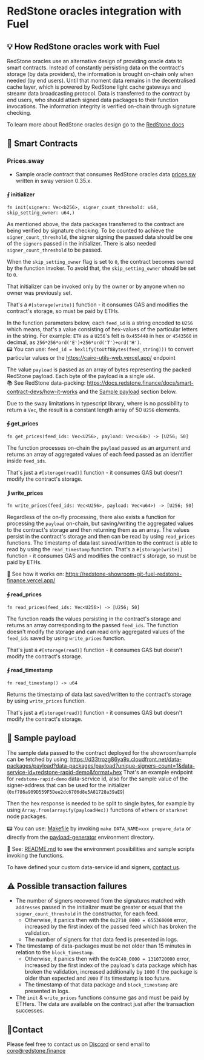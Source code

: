 
# RedStone oracles integration with Fuel

## 💡 How RedStone oracles work with Fuel

RedStone oracles use an alternative design of providing oracle data to smart contracts. Instead of constantly persisting data on the contract's storage (by data providers), the information is brought on-chain only when needed (by end users). Until that moment data remains in the decentralised cache layer, which is powered by RedStone light cache gateways and streamr data broadcasting protocol. Data is transferred to the contract by end users, who should attach signed data packages to their function invocations. The information integrity is verified on-chain through signature checking.

To learn more about RedStone oracles design go to the [RedStone docs](https://docs.redstone.finance/docs/introduction)

## 📄 Smart Contracts

### Prices.sway
- Sample oracle contract that consumes RedStone oracles data [prices.sw](src/prices.sw) written in sway version 0.35.x.

#### ⨐ initializer
```
fn init(signers: Vec<b256>, signer_count_threshold: u64, skip_setting_owner: u64,)
```

As mentioned above, the data packages transferred to the contract are being verified by signature checking. 
To be counted to achieve the ```signer_count_threshold```, the signer signing the passed data 
should be one of the ```signers``` passed in the initializer. 
There is also needed ```signer_count_threshold``` to be passed.

When the `skip_setting_owner` flag is set to `0`, the contract becomes owned by the function invoker. 
To avoid that, the `skip_setting_owner` should be set to `0`. 

That initializer can be invoked only by the owner or by anyone when no owner was previously set.

That's a `#[storage(write)]` function - it consumes GAS and modifies the contract's storage, so must be paid by ETHs.

In the function parameters below, each ```feed_id``` is a string encoded to `U256` which means,  that's a value consisting of hex-values of the particular letters in the string. For example:
```ETH``` as a ```U256```'s felt is ```0x455448``` in hex or ```4543560``` in decimal, as ```256*256*ord('E')+256*ord('T')+ord('H')```.
<br />
📟 You can use: `feed_id = hexlify(toUtf8Bytes(feed_string)))` to convert particular values or the https://cairo-utils-web.vercel.app/ endpoint<br />

The value ```payload``` is passed as an array of bytes representing the packed RedStone payload. Each byte of the payload is a single `u64`.
<br />
📚 See RedStone data-packing: https://docs.redstone.finance/docs/smart-contract-devs/how-it-works
and the [Sample payload](#-sample-payload) section below.

Due to the sway limitations in typescript library, where is no possibility to return a `Vec`, the result is a constant length array of 50 `U256` elements.

#### ⨗ get_prices
```
fn get_prices(feed_ids: Vec<U256>, payload: Vec<u64>) -> [U256; 50]
```

The function processes on-chain the ```payload``` passed as an argument 
and returns an array of aggregated values of each feed passed as an identifier inside ```feed_ids```.

That's just a `#[storage(read)]` function - it consumes GAS but doesn't modify the contract's storage.

#### ⨒ write_prices

```
fn write_prices(feed_ids: Vec<U256>, payload: Vec<u64>) -> [U256; 50]
```

Regardless of the on-fly processing, there also exists a function for processing the ```payload``` on-chain, but saving/writing 
the aggregated values to the contract's storage and then returning them as an array. The values persist in the contract's storage
and then can be read by using ```read_prices``` functions. 
The timestamp of data last saved/written to the contract is able to read by using the ```read_timestamp``` function.
That's a `#[storage(write)]` function - it consumes GAS and modifies the contract's storage, so must be paid by ETHs.

📖 See how it works on: https://redstone-showroom-git-fuel-redstone-finance.vercel.app/

#### ⨗ read_prices

```
fn read_prices(feed_ids: Vec<U256>) -> [U256; 50]
```

The function reads the values persisting in the contract's storage and returns an array corresponding to the passed ```feed_ids```.
The function doesn't modify the storage and can read only aggregated values of the ```feed_ids``` saved by using ```write_prices``` function.

That's just a `#[storage(read)]` function - it consumes GAS but doesn't modify the contract's storage.


#### ∮ read_timestamp

```
fn read_timestamp() -> u64 
```

Returns the timestamp of data last saved/written to the contract's storage by using ```write_prices``` function.

That's just a `#[storage(read)]` function - it consumes GAS but doesn't modify the contract's storage.

## 📖 Sample payload

The sample data passed to the contract deployed for the showroom/sample can be fetched by using:
https://d33trozg86ya9x.cloudfront.net/data-packages/payload?data-packages/payload?unique-signers-count=1&data-service-id=redstone-rapid-demo&format=hex
That's an example endpoint for `redstone-rapid-demo` data-service id, also for the sample value of the signer-address that can be used for the initializer (`0xf786a909D559F5Dee2dc6706d8e5A81728a39aE9`)

Then the hex response is needed to be split to single bytes, for example by using `Array.from(arrayify(payloadHex))` functions of ```ethers``` or ```starknet``` node packages.

📟 You can use: [Makefile](../../../protocol/scripts/payload-generator/Makefile) by invoking ```make DATA_NAME=xxx prepare_data``` or
directly from the [payload-generator](../../../protocol/scripts/payload-generator/) environment directory. 

📖 See: [README.md](../README.md) to see the environment possibilities and sample scripts invoking the functions.

[//]: # (You can fetch also the utf-encoded raw-bytes format of the payload by using: https://d33trozg86ya9x.cloudfront.net/data-packages/payload?data-packages/payload?unique-signers-count=1&data-service-id=redstone-rapid-demo&format=raw)

To have defined your custom data-service id and signers, [contact us](#contact).

## ⚠ Possible transaction failures

* The number of signers recovered from the signatures matched with ```addresses``` passed in the initializer 
must be greater or equal that the ```signer_count_threshold``` in the constructor, for each feed. 
  * Otherwise, it panics then with the `0x2710_0000 = 655360000` error, increased by the first index of the passed feed which has broken the validation.
  * The number of signers for that data feed is presented in logs.
* The timestamp of data-packages must be not older than 15 minutes in relation to the ```block_timestamp```.
  * Otherwise, it panics then with the `0x9C40_0000 = 1310720000` error, increased by the first index of the payload's data package which has broken the validation, increased additionally by `1000` if the package is older than expected and `2000` if its timestamp is too future. 
  * The timestamp of that data package and `block_timestamp` are presented in logs.
* The `init` & `write_prices` functions consume gas and must be paid by ETHers. The data are available on the contract just after the transaction successes.

## 🙋‍Contact

Please feel free to contact us on [Discord](https://redstone.finance/discord) or send email to core@redstone.finance
